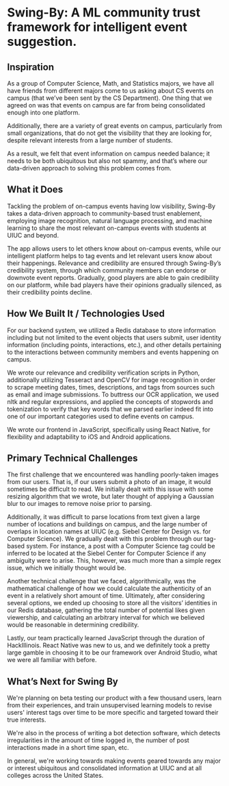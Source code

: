 # Swing-By: A ML community trust framework for intelligent event suggestion.
## Inspiration
As a group of Computer Science, Math, and Statistics majors, we have all have friends from different majors come to us asking about CS events on campus (that we’ve been sent by the CS Department). One thing that we agreed on was that events on campus are far from being consolidated enough into one platform.

Additionally, there are a variety of great events on campus, particularly from small organizations, that do not get the visibility that they are looking for, despite relevant interests from a large number of students. 

As a result, we felt that event information on campus needed balance; it needs to be both ubiquitous but also not spammy, and that’s where our data-driven approach to solving this problem comes from.

## What it Does 
Tackling the problem of on-campus events having low visibility, Swing-By takes a data-driven approach to community-based trust enablement, employing image recognition, natural language processing, and machine learning to share the most relevant on-campus events with students at UIUC and beyond.

The app allows users to let others know about on-campus events, while our intelligent platform helps to tag events and let relevant users know about their happenings. Relevance and credibility are ensured through Swing-By’s credibility system, through which community members can endorse or downvote event reports. Gradually, good players are able to gain credibility on our platform, while bad players have their opinions gradually silenced, as their credibility points decline.

## How We Built It / Technologies Used
For our backend system, we utilized a Redis database to store information including but not limited to the event objects that users submit, user identity information (including points, interactions, etc.), and other details pertaining to the interactions between community members and events happening on campus.

We wrote our relevance and credibility verification scripts in Python, additionally utilizing Tesseract and OpenCV for image recognition in order to scrape meeting dates, times, descriptions, and tags from sources such as email and image submissions. To buttress our OCR application, we used nltk and regular expressions, and applied the concepts of stopwords and tokenization to verify that key words that we parsed earlier indeed fit into one of our important categories used to define events on campus.

We wrote our frontend in JavaScript, specifically using React Native, for flexibility and adaptability to iOS and Android applications.
 
## Primary Technical Challenges 
The first challenge that we encountered was handling poorly-taken images from our users. That is, if our users submit a photo of an image, it would sometimes be difficult to read. We initially dealt with this issue with some resizing algorithm that we wrote, but later thought of applying a Gaussian blur to our images to remove noise prior to parsing.

Additionally, it was difficult to parse locations from text given a large number of locations and buildings on campus, and the large number of overlaps in location names at UIUC (e.g. Siebel Center for Design vs. for Computer Science). We gradually dealt with this problem through our tag-based system. For instance, a post with a Computer Science tag could be inferred to be located at the Siebel Center for Computer Science if any ambiguity were to arise. This, however, was much more than a simple regex issue, which we initially thought would be.

Another technical challenge that we faced, algorithmically, was the mathematical challenge of how we could calculate the authenticity of an event in a relatively short amount of time. Ultimately, after considering several options, we ended up choosing to store all the visitors’ identities in our Redis database, gathering the total number of potential likes given viewership, and calculating an arbitrary interval for which we believed would be reasonable in determining credibility.

Lastly, our team practically learned JavaScript through the duration of HackIllinois. React Native was new to us, and we definitely took a pretty large gamble in choosing it to be our framework over Android Studio, what we were all familiar with before.

## What’s Next for Swing By
We're planning on beta testing our product with a few thousand users, learn from their experiences, and train unsupervised learning models to revise users' interest tags over time to be more specific and targeted toward their true interests.

We're also in the process of writing a bot detection software, which detects irregularities in the amount of time logged in, the number of post interactions made in a short time span, etc.

In general, we're working towards making events geared towards any major or interest ubiquitous and consolidated information at UIUC and at all colleges across the United States.
